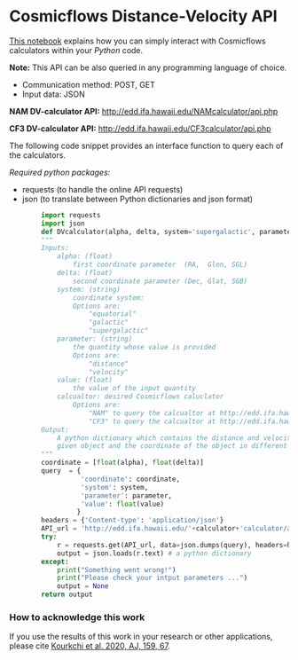 # Cosmicflows Distance-Velocity API

[This notebook](https://github.com/ekourkchi/Cosmicflows_API/blob/main/Cosmicflows_API.ipynb) explains how you can simply interact with Cosmicflows calculators within your *Python* code.

**Note:** This API can be also queried in any programming language of choice.

- Communication method: POST, GET
- Input data: JSON 

**NAM DV-calculator API:** http://edd.ifa.hawaii.edu/NAMcalculator/api.php

**CF3 DV-calculator API:** http://edd.ifa.hawaii.edu/CF3calculator/api.php


The following code snippet provides an interface function to query each of the calculators.

*Required python packages:*

- requests (to handle the online API requests)
- json (to translate between Python dictionaries and json format)

```python
		import requests
		import json
		def DVcalculator(alpha, delta, system='supergalactic', parameter='distance', value=20, calculator='NAM'):
	    """
	    Inputs: 
	        alpha: (float)
	            first coordinate parameter  (RA,  Glon, SGL)
	        delta: (float)
	            second coordinate parameter (Dec, Glat, SGB)
	        system: (string)
	            coordinate system: 
	            Options are:
	                "equatorial"
	                "galactic"
	                "supergalactic"
	        parameter: (string)
	            the quantity whose value is provided
	            Options are:
	                "distance"
	                "velocity"
	        value: (float)
	            the value of the input quantity
	        calcualtor: desired Cosmicflows caluclator
	            Options are:
	                "NAM" to query the calcualtor at http://edd.ifa.hawaii.edu/NAMcalculator
	                "CF3" to query the calcualtor at http://edd.ifa.hawaii.edu/CF3calculator
	    Output:
	        A python dictionary which contains the distance and velocity of the 
	        given object and the coordinate of the object in different systems
	    """   
	    coordinate = [float(alpha), float(delta)]
	    query  = {
	              'coordinate': coordinate,
	              'system': system,
	              'parameter': parameter,
	              'value': float(value)
	             }
	    headers = {'Content-type': 'application/json'}
	    API_url = 'http://edd.ifa.hawaii.edu/'+calculator+'calculator/api.php'
	    try:
	        r = requests.get(API_url, data=json.dumps(query), headers=headers)
	        output = json.loads(r.text) # a python dictionary
	    except:
	        print("Something went wrong!")  
	        print("Please check your intput parameters ...")
	        output = None
	    return output
```

### How to acknowledge this work

If you use the results of this work in your research or other applications, please cite [Kourkchi et al. 2020, AJ, 159, 67](https://ui.adsabs.harvard.edu/abs/2020AJ....159...67K/abstract).